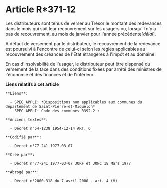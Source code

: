 # Article R*371-12

Les distributeurs sont tenus de verser au Trésor le montant des redevances dans le mois qui suit leur recouvrement sur les
usagers ou, lorsqu'il n'y a pas de recouvrement, au mois de janvier pour l'année précédente[*délai*].

A défaut de versement par le distributeur, le recouvrement de la redevance est poursuivi à l'encontre de celui-ci selon les
règles applicables au recouvrement des créances de l'Etat étrangères à l'impôt et au domaine.

En cas d'insolvabilité de l'usager, le distributeur peut être dispensé du versement de la taxe dans des conditions fixées par
arrêté des ministres de l'économie et des finances et de l'intérieur.

**Liens relatifs à cet article**

	**Liens**:

	  - SPEC_APPLI: *Dispositions non applicables aux communes du département de Saint-Pierre-et-Miquelon*
	  - SPEC_APPLI: Code des communes R392-2 :

	**Anciens textes**:

	  - Décret n°54-1238 1954-12-14 ART. 6

	**Codifié par**:

	  - Décret n°77-241 1977-03-07

	**Créé par**:

	  - Décret n°77-241 1977-03-07 JORF et JONC 18 Mars 1977

	**Abrogé par**:

	  - Décret n°2000-318 du 7 avril 2000 - art. 4 (V)
